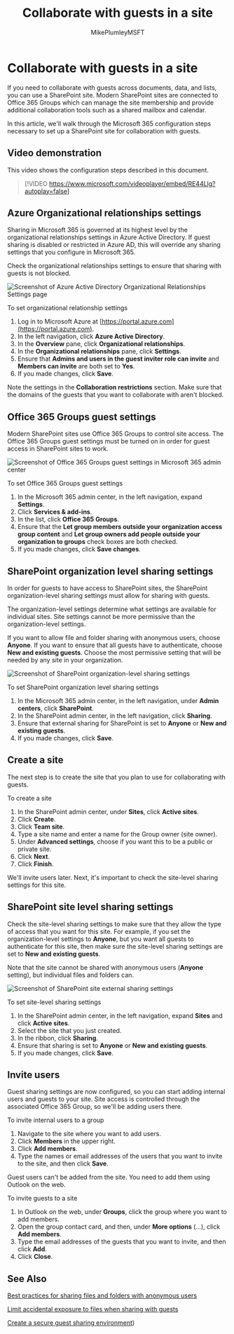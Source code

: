 ﻿---
title: "Collaborate with guests in a site"
ms.author: mikeplum
author: MikePlumleyMSFT
manager: pamgreen
audience: ITPro
ms.topic: article
ms.service: sharepoint-online
localization_priority: Normal
description: "Learn how to collaborate with guests in a SharePoint site."
---

# Collaborate with guests in a site

If you need to collaborate with guests across documents, data, and lists, you can use a SharePoint site. Modern SharePoint sites are connected to Office 365 Groups which can manage the site membership and provide additional collaboration tools such as a shared mailbox and calendar.

In this article, we'll walk through the Microsoft 365 configuration steps necessary to set up a SharePoint site for collaboration with guests.

## Video demonstration

This video shows the configuration steps described in this document.</br>

> [!VIDEO https://www.microsoft.com/videoplayer/embed/RE44Llg?autoplay=false]

## Azure Organizational relationships settings

Sharing in Microsoft 365 is governed at its highest level by the organizational relationships settings in Azure Active Directory. If guest sharing is disabled or restricted in Azure AD, this will override any sharing settings that you configure in Microsoft 365.

Check the organizational relationships settings to ensure that sharing with guests is not blocked.

![Screenshot of Azure Active Directory Organizational Relationships Settings page](media/azure-ad-organizational-relationships-settings.png)

To set organizational relationship settings

1. Log in to Microsoft Azure at [https://portal.azure.com](https://portal.azure.com).
2. In the left navigation, click **Azure Active Directory**.
3. In the **Overview** pane, click **Organizational relationships**.
4. In the **Organizational relationships** pane, click **Settings**.
5. Ensure that **Admins and users in the guest inviter role can invite** and **Members can invite** are both set to **Yes**.
6. If you made changes, click **Save**.

Note the settings in the **Collaboration restrictions** section. Make sure that the domains of the guests that you want to collaborate with aren't blocked.

## Office 365 Groups guest settings

Modern SharePoint sites use Office 365 Groups to control site access. The Office 365 Groups guest settings must be turned on in order for guest access in SharePoint sites to work.

![Screenshot of Office 365 Groups guest settings in  Microsoft 365 admin center](media/office-365-groups-guest-settings.png)

To set Office 365 Groups guest settings

1. In the Microsoft 365 admin center, in the left navigation, expand **Settings**.
2. Click **Services & add-ins**.
3. In the list, click **Office 365 Groups**.
4. Ensure that the **Let group members outside your organization access group content** and **Let group owners add people outside your organization to groups** check boxes are both checked.
5. If you made changes, click **Save changes**.


## SharePoint organization level sharing settings

In order for guests to have access to SharePoint sites, the SharePoint organization-level sharing settings must allow for sharing with guests.

The organization-level settings determine what settings are available for individual sites. Site settings cannot be more permissive than the organization-level settings.

If you want to allow file and folder sharing with anonymous users, choose **Anyone**. If you want to ensure that all guests have to authenticate, choose **New and existing guests**. Choose the most permissive setting that will be needed by any site in your organization.

![Screenshot of SharePoint organization-level sharing settings](media/sharepoint-organization-external-sharing-controls.png)


To set SharePoint organization level sharing settings

1. In the Microsoft 365 admin center, in the left navigation, under **Admin centers**, click **SharePoint**.
2. In the SharePoint admin center, in the left navigation, click **Sharing**.
3. Ensure that external sharing for SharePoint is set to **Anyone** or **New and existing guests**.
4. If you made changes, click **Save**.

## Create a site

The next step is to create the site that you plan to use for collaborating with guests.

To create a site
1. In the SharePoint admin center, under **Sites**, click **Active sites**.
2. Click **Create**.
3. Click **Team site**.
4. Type a site name and enter a name for the Group owner (site owner).
5. Under **Advanced settings**, choose if you want this to be a public or private site.
6. Click **Next**.
7. Click **Finish**.

We'll invite users later. Next, it's important to check the site-level sharing settings for this site.

## SharePoint site level sharing settings

Check the site-level sharing settings to make sure that they allow the type of access that you want for this site. For example, if you set the organization-level settings to **Anyone**, but you want all guests to authenticate for this site, then make sure the site-level sharing settings are set to **New and existing guests**.

Note that the site cannot be shared with anonymous users (**Anyone** setting), but individual files and folders can.

![Screenshot of SharePoint site external sharing settings](media/sharepoint-site-external-sharing-settings.png)

To set site-level sharing settings
1. In the SharePoint admin center, in the left navigation, expand **Sites** and click **Active sites**.
2. Select the site that you just created.
3. In the ribbon, click **Sharing**.
4. Ensure that sharing is set to **Anyone** or **New and existing guests**.
5. If you made changes, click **Save**.

## Invite users

Guest sharing settings are now configured, so you can start adding internal users and guests to your site. Site access is controlled through the associated Office 365 Group, so we'll be adding users there.

To invite internal users to a group
1. Navigate to the site where you want to add users.
2. Click **Members** in the upper right.
3. Click **Add members**.
4. Type the names or email addresses of the users that you want to invite to the site, and then click **Save**.

Guest users can't be added from the site. You need to add them using Outlook on the web.

To invite guests to a site
1. In Outlook on the web, under **Groups**, click the group where you want to add members.
2. Open the group contact card, and then, under **More options** (...), click **Add members**.
3. Type the email addresses of the guests that you want to invite, and then click **Add**.
4. Click **Close**.

## See Also

[Best practices for sharing files and folders with anonymous users](best-practices-anonymous-sharing.md)

[Limit accidental exposure to files when sharing with guests](sharing-limit-accidental-exposure.md)

[Create a secure guest sharing environment](create-a-secure-guest-sharing-environment.md))


